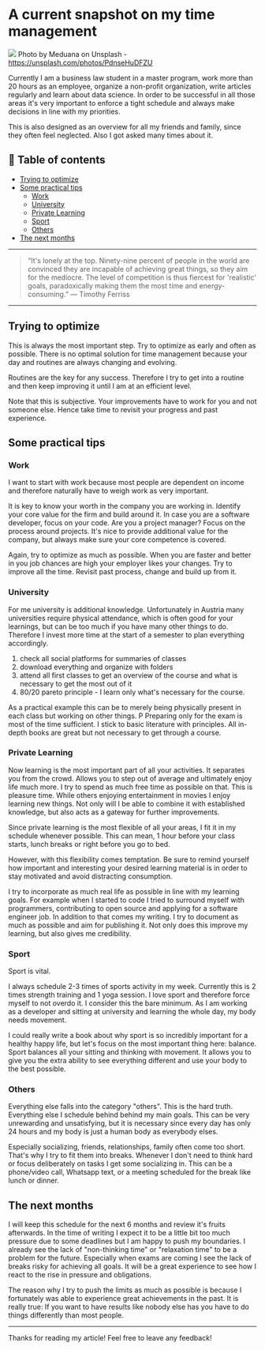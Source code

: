 # A current snapshot on my time management
[<img src="https://images.unsplash.com/photo-1422360902398-0a91ff2c1a1f?dpr=1&auto=compress,format&fit=crop&w=1432&h=&q=80&cs=tinysrgb&crop=">](
https://unsplash.com/photos/PdnseHuDFZU)
Photo by Meduana on Unsplash - https://unsplash.com/photos/PdnseHuDFZU


Currently I am a business law student in a master program, work more than 20 hours as an employee, organize a non-profit organization, write articles regularly and learn about data science. In order to be successful in all those areas it's very important to enforce a tight schedule and always make decisions in line with my priorities. 

This is also designed as an overview for all my friends and family, since they often feel neglected. Also I got asked many times about it.

## 📄 Table of contents

  - [Trying to optimize](#trying-to-optimize)
  - [Some practical tips](#some-practical-tips)
    - [Work](#work)
    - [University](#university)
    - [Private Learning](#private-learning)
    - [Sport](#sport)
    - [Others](#others)
  - [The next months](#the-next-months)


---
>“It's lonely at the top. Ninety-nine percent of people in the world are convinced they are incapable of achieving great things, so they aim for the mediocre. The level of competition is thus fiercest for 'realistic' goals, paradoxically making them the most time and energy-consuming.” 
― Timothy Ferriss
---

## Trying to optimize

This is always the most important step. Try to optimize as early and often as possible. There is no optimal solution for time management because your day and routines are always changing and evolving.

Routines are the key for any success. Therefore I try to get into a routine and then keep improving it until I am at an efficient level. 

Note that this is subjective. Your improvements have to work for you and not someone else. Hence take time to revisit your progress and past experience.


## Some practical tips

### Work

I want to start with work because most people are dependent on income and therefore naturally have to weigh work as very important. 

It is key to know your worth in the company you are working in. Identify your core value for the firm and build around it. 
In case you are a software developer, focus on your code. Are you a project manager? Focus on the process around projects. It's nice to provide additional value for the company, but always make sure your core competence is covered.

Again, try to optimize as much as possible. When you are faster and better in you job chances are high your employer likes your changes. Try to improve all the time. Revisit past process, change and build up from it.

### University

For me university is additional knowledge. Unfortunately in Austria many universities require physical attendance, which is often good for your learnings, but can be too much if you have many other things to do. Therefore I invest more time at the start of a semester to plan everything accordingly.

1. check all social platforms for summaries of classes
1. download everything and organize with folders
1. attend all first classes to get an overview of the course and what is necessary to get the most out of it
1. 80/20 pareto principle - I learn only what's necessary for the course. 

As a practical example this can be to merely being physically present in each class but working on other things. P Preparing only for the exam is most of the time sufficient. I stick to basic literature with principles. All in-depth books are great but not necessary to get through a course.

### Private Learning

Now learning is the most important part of all your activities. It separates you from the crowd. Allows you to step out of average and ultimately enjoy life much more. I try to spend as much free time as possible on that. This is pleasure time. While others enjoying entertainment in movies I enjoy learning new things. Not only will I be able to combine it with established knowledge, but also acts as a gateway for further improvements.

Since private learning is the most flexible of all your areas, I fit it in my schedule whenever possible. This can mean, 1 hour before your class starts, lunch breaks or right before you go to bed. 

However, with this flexibility comes temptation. Be sure to remind yourself how important and interesting your desired learning material is in order to stay motivated and avoid distracting consumption.  

I try to incorporate as much real life as possible in line with my learning goals. For example when I started to code I tried to surround myself with programmers, contributing to open source and applying for a software engineer job. In addition to that comes my writing. I try to document as much as possible and aim for publishing it. Not only does this improve my learning, but also gives me credibility. 


### Sport

Sport is vital. 

I always schedule 2-3 times of sports activity in my week. Currently this is 2 times strength training and 1 yoga session. I love sport and therefore force myself to not overdo it. I consider this the bare minimum. As I am working as a developer and sitting at university and learning the whole day, my body needs movement. 

I could really write a book about why sport is so incredibly important for a healthy happy life, but let's focus on the most important thing here: balance. Sport balances all your sitting and thinking with movement. It allows you to give you the extra ability to see everything different and use your body to the best possible. 

### Others

Everything else falls into the category "others". This is the hard truth. Everything else I schedule behind behind my main goals. This can be very unrewarding and unsatisfying, but it is necessary since every day has only 24 hours and my body is just a human body as everybody elses. 

Especially socializing, friends, relationships, family often come too short. That's why I try to fit them into breaks. Whenever I don't need to think hard or focus deliberately on tasks I get some socializing in. This can be a phone/video call, Whatsapp text, or a meeting scheduled for the break like lunch or dinner.  

## The next months

I will keep this schedule for the next 6 months and review it's fruits afterwards. In the time of writing I expect it to be a little bit too much pressure due to some deadlines but I am happy to push my boundaries. I already see the lack of "non-thinking time" or "relaxation time" to be a problem for the future. Especially when exams are coming I see the lack of breaks risky for achieving all goals. It will be a great experience to see how I react to the rise in pressure and obligations. 

The reason why I try to push the limits as much as possible is because I fortunately was able to experience great achievements in the past. It is really true: If you want to have results like nobody else has you have to do things differently than most people.

___

Thanks for reading my article! Feel free to leave any feedback! 


<!-- Written by Daniel Deutsch (deudan1010@gmail.com) -->
